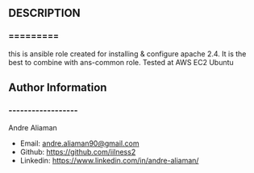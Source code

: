 ## DESCRIPTION
### =========
this is ansible role created for installing & configure apache 2.4. It is the best to combine with ans-common role.
Tested at AWS EC2 Ubuntu

## Author Information
### ------------------
Andre Aliaman
- Email: andre.aliaman90@gmail.com
- Github: https://github.com/iilness2
- Linkedin: https://www.linkedin.com/in/andre-aliaman/
